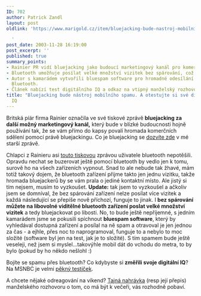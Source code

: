 ```yaml
---
ID: 702
author: Patrick Zandl
layout: post
oldlink: 'https://www.marigold.cz/item/bluejacking-bude-nastroj-mobilniho-spamu-a-otestujte-si-sve-digitalni-iq

  '
post_date: 2003-11-28 16:19:00
post_excerpt: ''
published: true
summary_points:
- Rainier PR vidí bluejacking jako budoucí marketingový kanál pro komerční sdělení.
- Bluetooth umožňuje posílat velké množství vizitek bez spárování, což usnadňuje bluejacking.
- Autor s kamarádem vytvořili bluespam software pro hromadné odesílání spamu přes
  Bluetooth.
- Článek nabízí test digitálního IQ a odkaz na vtipný manželský rozhovor.
title: "Bluejacking bude nástroj mobilního spamu. A otestujte si své digitální"
  IQ
---
```


<p>
Britská píár firma Rainier označila ve své tiskové zprávě <STRONG>bluejacking za další možný marketingový kanál,</STRONG> který bude v blízké budoucnosti hojně používání tak, že se vám přímo do kapsy povalí hromada komerčních sdělení pomocí právě bluejackingu. Co je bluejacking se <A href="http://beta.marigold.cz/zprava.html?id=25871">dozvíte zde</A>&#160;v mé starší zprávě. </p>

<p>
Chlapci z Rainieru asi <A href="http://www.rainierpr.co.uk/home_pages/news_015.html" target=_blank>touto tiskovou</A> zprávou uživatele bluetooth nepotěšili. Opravdu nechat se buzerovat ještě pomocí bluetooth by vedlo jen k tomu, surově ho na všech zařízeních vypnout. Snad to ale nebude tak žhavé, mám totiž takový dojem, že bluetooth zařízení přijme takto jen jednu vizitku, takže hromada bluejackerů by se vám prala o jediné kontaktní místo. Ale jistý si tím nejsem, musím to vyzkoušet. <STRONG>Update:</STRONG> tak jsem to vyzkoušel a ačkoliv jsem se domníval, že bez spárování zařízení nelze posílat více vizitek a každá následující se přepíše nově příchozí, funguje to jinak. I <STRONG>bez spárování můžete na libovolné viditělné bluetooth zařízení poslat velké množství vizitek</STRONG> a tedy bluejackovat po libosti. No, to bude ještě nepříjemné, s jedním kamarádem jsme se pokusili spíchnout <STRONG>bluespam software</STRONG>, který by vyhledával dostupná zařízení a posílal na ně spam a otravoval je jen jednou za čas - a ejhle, přes noc to naprogramoval, funguje to a nebylo to moc složité (software byl jen na test, jak je to složité). S tím spamem bude ještě veseleji, než jsem si myslel...takovýhle mobil dát do vchodu do metra, to by bylo (pokud by ho někdo nešlohl :)</p>

<p>
Bojíte se spamu přes bluetooth? Co kdybyste si <STRONG>změřili svoje digitální IQ</STRONG>? Na MSNBC je velmi <A href="http://www.msnbc.com/news/987180.asp?cp1=1" target=_blank>pěkný testíček</A>.</p>

<p>
A chcete nějaké odreagování na víkend? <A href="http://www.djso.net/view.php?cisloclanku=2003112701" target=_blank>Tajná nahrávka</A> (resp její přepis) manželského rozhovoru o tom, co má být k večeři, vás rozhodně pobaví. </p>